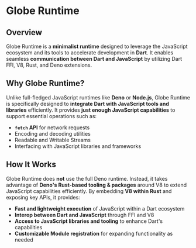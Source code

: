 # Globe Runtime

## Overview

Globe Runtime is a **minimalist runtime** designed to leverage the JavaScript ecosystem and its tools to accelerate development in **Dart**. It enables seamless **communication between Dart and JavaScript** by utilizing Dart FFI, V8, Rust, and Deno extensions.

## Why Globe Runtime?

Unlike full-fledged JavaScript runtimes like **Deno** or **Node.js**, Globe Runtime is specifically designed to **integrate Dart with JavaScript tools and libraries** efficiently. It provides **just enough JavaScript capabilities** to support essential operations such as:

- **`fetch` API** for network requests
- Encoding and decoding utilities
- Readable and Writable Streams
- Interfacing with JavaScript libraries and frameworks

## How It Works

Globe Runtime does **not** use the full Deno runtime. Instead, it takes advantage of **Deno's Rust-based tooling & packages** around V8 to extend JavaScript capabilities efficiently. By embedding **V8 within Rust** and exposing key APIs, it provides:

- **Fast and lightweight execution** of JavaScript within a Dart ecosystem
- **Interop between Dart and JavaScript** through FFI and V8
- **Access to JavaScript libraries and tooling** to enhance Dart's capabilities
- **Customizable Module registration** for expanding functionality as needed
